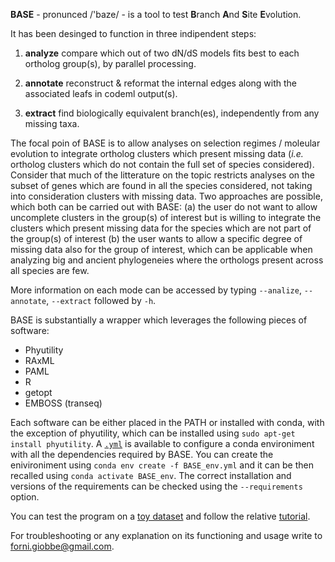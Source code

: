 **BASE** - pronunced  /'baze/ - is a tool to test **B**ranch **A**nd **S**ite **E**volution.


It has been desinged to function in three indipendent steps: 

1.   **analyze**	compare which out of two dN/dS models fits best to each ortholog group(s), by parallel processing.

2.   **annotate**	reconstruct & reformat the internal edges along with the associated leafs in codeml output(s).

3.   **extract**	find biologically equivalent branch(es), independently from any missing taxa.

The focal poin of BASE is to allow analyses on selection regimes / moleular evolution to integrate ortholog clusters which present missing data (*i.e.* ortholog clusters which do not 
contain the full set of species considered). Consider that much of the litterature on the topic restricts analyses on the subset of genes which are found in all the species considered,
not taking into consideration clusters with missing data. Two approaches are possible, which both can be carried out with BASE: (a) the user do not want to allow uncomplete clusters 
in the group(s) of interest but is willing to integrate the clusters which present missing data for the species which are not part of the group(s) of interest (b) the user wants to allow 
a specific degree of missing data also for the group of interest, which can be applicable when analyzing big and ancient phylogeneies where the orthologs present across all  species are few.

More information on each mode can be accessed by typing ```--analize```, ```--annotate```, ```--extract``` followed by ```-h```.


BASE is substantially a wrapper which leverages the following pieces of software:

* Phyutility
* RAxML
* PAML
* R
* getopt
* EMBOSS (transeq)


Each software can be either placed in the PATH or installed with conda, with the exception of phyutility, which can be installed using ```sudo apt-get install phyutility```.
A [```.yml```](https://github.com/for-giobbe/BASE/blob/master/BASE_env.yml) is available to configure a conda environiment with all the dependencies required by BASE. 
You can create the enivironiment using ```conda env create -f BASE_env.yml``` and it can be then recalled using ```conda activate BASE_env```.
The correct installation and versions of the requirements can be checked using the ```--requirements``` option.

You can test the program on a [toy dataset](https://github.com/for-giobbe/BASE/tree/master/example) and follow the relative [tutorial](https://github.com/for-giobbe/BASE/blob/master/tutorial.md).

For troubleshooting or any explanation on its functioning and usage write to forni.giobbe@gmail.com.
